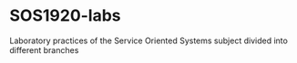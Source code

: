 # SOS1920-labs

Laboratory practices of the Service Oriented Systems subject divided into different branches


